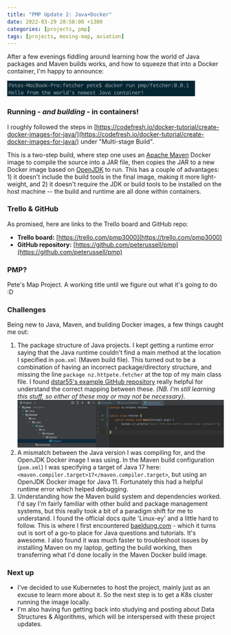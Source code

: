 ```yaml
---
title: "PMP Update 2: Java+Docker"
date: 2022-03-29 20:58:00 +1300
categories: [projects, pmp]
tags: [projects, moving-map, aviation]
---
```


After a few evenings fiddling around learning how the world of Java packages and
Maven builds works, and how to squeeze that into a Docker container, I'm happy
to announce:

![Hello world](/assets/img/posts/2022-03-29/pmp-hello-world.png)

### Running - *and building* - in containers!
I roughly followed the steps in [https://codefresh.io/docker-tutorial/create-docker-images-for-java/](https://codefresh.io/docker-tutorial/create-docker-images-for-java/)
under "Multi-stage Build".

This is a two-step build, where step one uses an [Apache Maven](https://maven.apache.org/)
Docker image to compile the source into a JAR file, then copies the JAR
to a new Docker image based on [OpenJDK](https://hub.docker.com/_/openjdk)
to run. This has a couple of advantages: 1) it doesn't include the build tools
in the final image, making it more light-weight, and 2) it doesn't require
the JDK or build tools to be installed on the host machine -- the build and
runtime are all done within containers.

### Trello & GitHub

As promised, here are links to the Trello board and GitHub repo:

 - **Trello board:** [https://trello.com/pmp3000](https://trello.com/pmp3000)
 - **GitHub repository:** [https://github.com/peterussell/pmp](https://github.com/peterussell/pmp)

### PMP?

Pete's Map Project. A working title until we figure out what it's going to do :D 

### Challenges

Being new to Java, Maven, and building Docker images, a few things caught me out:

 1. The package structure of Java projects. I kept getting a runtime error saying
   that the Java runtime couldn't find a main method at the location I specified
   in `pom.xml` (Maven build file). This turned out to be a combination of having
   an incorrect package/directory structure, and missing the line
   `package nz.httpete.fetcher` at the top of my main class file. I found
   [dstar55's example GitHub repository](https://github.com/dstar55/docker-hello-world-spring-boot) really helpful for understand the correct mapping between these. *(NB. I'm still
   learning this stuff, so either of these may or may not be necessary).*
   ![package structure](/assets/img/posts/2022-03-29/package-structure.png)
 2. A mismatch between the Java version I was compiling for, and the OpenJDK Docker
   image I was using. In the Maven build configuration (`pom.xml`) I was specifying
   a target of Java 17 here: `<maven.compiler.target>17</maven.compiler.target>`,
   but using an OpenJDK Docker image for Java 11. Fortunately this had a helpful runtime
   error which helped debugging.
 3. Understanding how the Maven build system and dependencies worked. I'd say I'm
   fairly familiar with other build and package management systems, but this really
   took a bit of a paradigm shift for me to understand. I found the official docs
   quite 'Linux-ey' and a little hard to follow. This is where I first encountered
   [baeldung.com](https://www.baeldung.com/maven) - which it turns out is sort of a go-to
   place for Java questions and tutorials. It's awesome. I also found it was much faster to troubleshoot
   issues by installing Maven on my laptop, getting the build working, then transferring
   what I'd done locally in the Maven Docker build image.

### Next up

 - I've decided to use Kubernetes to host the project, mainly just as an
   excuse to learn more about it. So the next step is to get a K8s cluster
   running the image locally.
 - I'm also having fun getting back into studying and posting about
   Data Structures & Algorithms, which will be interspersed with these
   project updates.
